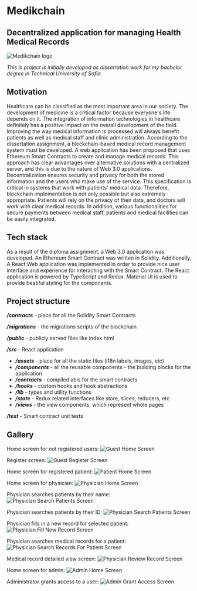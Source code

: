 # Medikchain
## Decentralized application for managing Health Medical Records

![Medikchain logo](/public/logo.png)

_This is project is initially developed as dissertation work for my bachelor degree in Technical University of Sofia._

## Motivation

Healthcare can be classified as the most important area in our society. The development of medicine is a critical factor
because everyone's life depends on it. The integration of information technologies in healthcare definitely has a
positive impact on the overall development of the field. Improving the way medical information is processed will always
benefit patients as well as medical staff and clinic administration. According to the dissertation assignment, a
blockchain-based medical record management system must be developed. A web application has been proposed that uses
Ethereum Smart Contracts to create and manage medical records. This approach has clear advantages over alternative
solutions with a centralized server, and this is due to the nature of Web 3.0 applications. Decentralization ensures
security and privacy for both the stored information and the users who make use of the service. This specification is
critical in systems that work with patients' medical data. Therefore, blockchain implementation is not only possible but
also extremely appropriate. Patients will rely on the privacy of their data, and doctors will work with clear medical
records. In addition, various functionalities for secure payments between medical staff, patients and medical facilities
can be easily integrated.

## Tech stack

As a result of the diploma assignment, a Web 3.0 application was developed. An Ethereum Smart Contract was written in
Solidity. Additionally, A React Web application was implemented in order to provide nice user interface and experience
for interacting with the Smart Contract.
The React application is powered by TypeScript and Redux.
Material UI is used to provide beatiful styling for the components.

## Project structure

_**/contracts**_ - place for all the Solidity Smart Contracts

_**/migrations**_ - the migrations scripts of the blockchain

_**/public**_ - publicly served files like index.html

_**/src**_ - React application
 - _**/assets**_ - place for all the static files (i18n labels, images, etc)
 - _**/components**_ - all the reusable components - the building blocks for the application
 - _**/contracts**_ - compiled abis for the smart contracts 
 - _**/hooks**_ - custom hooks and hook abstractions
 - _**/lib**_ - types and utility functions
 - _**/state**_ - Redux related interfaces like store, slices, reducers, etc
 - _**/views**_ - the view components, which represent whole pages

_**/test**_ - Smart contract unit tests

## Gallery

Home screen for not registered users:
![Guest Home Screen](/screenshots/guest-home-screen.png)

Register screen:
![Guest Register Screen](/screenshots/guest-register-screen.png)

Home screen for registered patient:
![Patient Home Screen](/screenshots/patient-home-screen.png)

Home screen for physician:
![Physician Home Screen](/screenshots/physician-home-screen.png)

Physician searches patients by their name:
![Physician Search Patients Screen](/screenshots/physician-search-patients-by-name-screen.png)

Physician searches patients by their ID:
![Physician Search Patients Screen](/screenshots/physician-search-patients-by-id-screen.png)

Physician fills in a new record for selected patient:
![Physician Fill New Record Screen](/screenshots/physician-fill-new-record-screen.png)

Physician searches medical records for a patient:
![Physician Search Records For Patient Screen](/screenshots/physician-search-records-screen.png)

Medical record detailed view screen: 
![Physician Review Record Screen](/screenshots/physician-review-record-screen.png)

Home screen for admin: 
![Admin Home Screen](/screenshots/admin-home-screen.png)

Administrator grants access to a user:
![Admin Grant Access Screen](/screenshots/admin-grant-access-screen.png)

